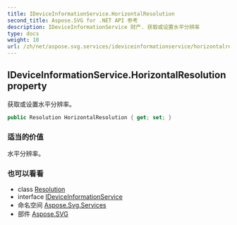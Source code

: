 ```yaml
---
title: IDeviceInformationService.HorizontalResolution
second_title: Aspose.SVG for .NET API 参考
description: IDeviceInformationService 财产. 获取或设置水平分辨率
type: docs
weight: 10
url: /zh/net/aspose.svg.services/ideviceinformationservice/horizontalresolution/
---
```

## IDeviceInformationService.HorizontalResolution property

获取或设置水平分辨率。

```csharp
public Resolution HorizontalResolution { get; set; }
```

### 适当的价值

水平分辨率。

### 也可以看看

* class [Resolution](../../../aspose.svg.drawing/resolution/)
* interface [IDeviceInformationService](../)
* 命名空间 [Aspose.Svg.Services](../../ideviceinformationservice/)
* 部件 [Aspose.SVG](../../../)


